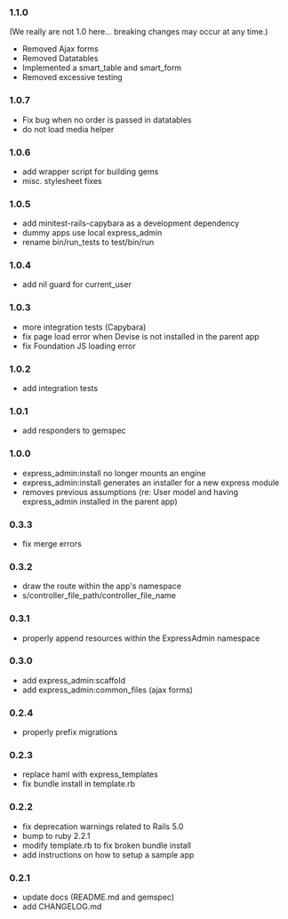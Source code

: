 ### 1.1.0

(We really are not 1.0 here... breaking changes may occur at any time.)

* Removed Ajax forms
* Removed Datatables
* Implemented a smart_table and smart_form
* Removed excessive testing

### 1.0.7

* Fix bug when no order is passed in datatables
* do not load media helper

### 1.0.6

* add wrapper script for building gems
* misc. stylesheet fixes

### 1.0.5

* add minitest-rails-capybara as a development dependency
* dummy apps use local express_admin
* rename bin/run_tests to test/bin/run

### 1.0.4

* add nil guard for current_user

### 1.0.3

* more integration tests (Capybara)
* fix page load error when Devise is not installed in the parent app
* fix Foundation JS loading error

### 1.0.2

* add integration tests

### 1.0.1

* add responders to gemspec

### 1.0.0

* express_admin:install no longer mounts an engine
* express_admin:install generates an installer for a new express module
* removes previous assumptions (re: User model and having express_admin installed in the parent app)

### 0.3.3

* fix merge errors

### 0.3.2

* draw the route within the app's namespace
* s/controller_file_path/controller_file_name

### 0.3.1

* properly append resources within the ExpressAdmin namespace

### 0.3.0

* add express_admin:scaffold
* add express_admin:common_files (ajax forms)

### 0.2.4

* properly prefix migrations

### 0.2.3

* replace haml with express_templates
* fix bundle install in template.rb

### 0.2.2

* fix deprecation warnings related to Rails 5.0
* bump to ruby 2.2.1
* modify template.rb to fix broken bundle install
* add instructions on how to setup a sample app

### 0.2.1

* update docs (README.md and gemspec)
* add CHANGELOG.md


